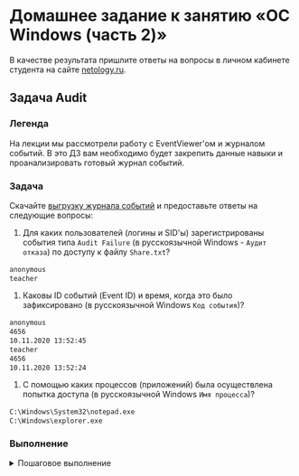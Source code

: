 # Домашнее задание к занятию «ОС Windows (часть 2)»

В качестве результата пришлите ответы на вопросы в личном кабинете студента на сайте [netology.ru](https://netology.ru).

## Задача Audit

### Легенда

На лекции мы рассмотрели работу с EventViewer'ом и журналом событий. В это ДЗ вам необходимо будет закрепить данные навыки и проанализировать готовый журнал событий.

### Задача

Скачайте [выгрузку журнала событий](assets/events.evtx) и предоставьте ответы на следующие вопросы:
1. Для каких пользователей (логины и SID'ы) зарегистрированы события типа `Audit Failure` (в русскоязычной Windows - `Аудит отказа`) по доступу к файлу `Share.txt`?
```
anonymous
teacher
```
1. Каковы ID событий (Event ID) и время, когда это было зафиксировано (в русскоязычной Windows `Код события`)?
```
anonymous
4656
10.11.2020 13:52:45
teacher
4656
10.11.2020 13:52:24
```
1. С помощью каких процессов (приложений) была осуществлена попытка доступа (в русскоязычной Windows `Имя процесса`)?
```
C:\Windows\System32\notepad.exe
C:\Windows\explorer.exe
```



### Выполнение

<details>
<summary>Пошаговое выполнение</summary>

##### Шаг 1. откройте EventViewer с помощью команды `eventvwr`

##### Шаг 2. Выберите опцию `Open Saved Logs` в правой панели

![](pic/step02.png)

##### Шаг 3. Выберите файл `events.evtx` (предварительно скачайте его по ссылке [`events.evtx`](assets/events.evtx))

![](pic/step03.png)

##### Шаг 4. Подтвердите открытие файла журнала

![](pic/step04.png)

##### Шаг 5. Используя инструменты фильтрации, поиска и навигации найдите необходимые события

</details>

